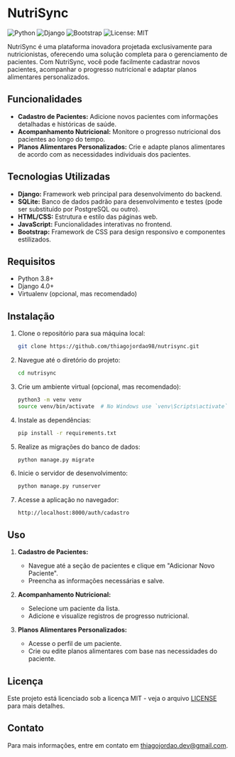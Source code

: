 # NutriSync

![Python](https://img.shields.io/badge/python-3670A0?style=for-the-badge&logo=python&logoColor=ffdd54)
![Django](https://img.shields.io/badge/django-%23092E20.svg?style=for-the-badge&logo=django&logoColor=white)
![Bootstrap](https://img.shields.io/badge/-boostrap-0D1117?style=for-the-badge&logo=bootstrap&labelColor=0D1117)
![License: MIT](https://img.shields.io/badge/License-MIT-green.svg?style=for-the-badge)

NutriSync é uma plataforma inovadora projetada exclusivamente para nutricionistas, oferecendo uma solução completa para o gerenciamento de pacientes. Com NutriSync, você pode facilmente cadastrar novos pacientes, acompanhar o progresso nutricional e adaptar planos alimentares personalizados.

## Funcionalidades

- **Cadastro de Pacientes:** Adicione novos pacientes com informações detalhadas e históricas de saúde.
- **Acompanhamento Nutricional:** Monitore o progresso nutricional dos pacientes ao longo do tempo.
- **Planos Alimentares Personalizados:** Crie e adapte planos alimentares de acordo com as necessidades individuais dos pacientes.

## Tecnologias Utilizadas

- **Django:** Framework web principal para desenvolvimento do backend.
- **SQLite:** Banco de dados padrão para desenvolvimento e testes (pode ser substituído por PostgreSQL ou outro).
- **HTML/CSS:** Estrutura e estilo das páginas web.
- **JavaScript:** Funcionalidades interativas no frontend.
- **Bootstrap:** Framework de CSS para design responsivo e componentes estilizados.

## Requisitos

- Python 3.8+
- Django 4.0+
- Virtualenv (opcional, mas recomendado)

## Instalação

1. Clone o repositório para sua máquina local:
    ```bash
    git clone https://github.com/thiagojordao98/nutrisync.git
    ```
2. Navegue até o diretório do projeto:
    ```bash
    cd nutrisync
    ```
3. Crie um ambiente virtual (opcional, mas recomendado):
    ```bash
    python3 -m venv venv
    source venv/bin/activate  # No Windows use `venv\Scripts\activate`
    ```
4. Instale as dependências:
    ```bash
    pip install -r requirements.txt
    ```
5. Realize as migrações do banco de dados:
    ```bash
    python manage.py migrate
    ```
6. Inicie o servidor de desenvolvimento:
    ```bash
    python manage.py runserver
    ```
7. Acesse a aplicação no navegador:
    ```
    http://localhost:8000/auth/cadastro
    ```

## Uso

1. **Cadastro de Pacientes:**
    - Navegue até a seção de pacientes e clique em "Adicionar Novo Paciente".
    - Preencha as informações necessárias e salve.

2. **Acompanhamento Nutricional:**
    - Selecione um paciente da lista.
    - Adicione e visualize registros de progresso nutricional.

3. **Planos Alimentares Personalizados:**
    - Acesse o perfil de um paciente.
    - Crie ou edite planos alimentares com base nas necessidades do paciente.

## Licença

Este projeto está licenciado sob a licença MIT - veja o arquivo [LICENSE](LICENSE) para mais detalhes.

## Contato

Para mais informações, entre em contato em [thiagojordao.dev@gmail.com](mailto:thiagojordao.dev@gmail.com).